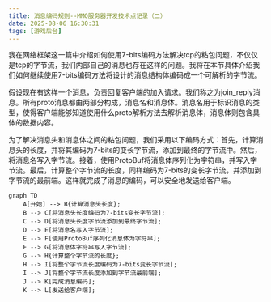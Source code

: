 ```yaml
---
title: 消息编码规则--MMO服务器开发技术点记录（二）
date: 2025-08-06 16:30:31
tags: [游戏后台]
---
```


我在网络框架这一篇中介绍如何使用7-bits编码方法解决tcp的粘包问题，不仅仅是tcp的字节流，我们内部自己的消息也存在这样的问题。我将在本节具体介绍我们如何继续使用7-bits编码方法将设计的消息结构体编码成一个可解析的字节流。

假设现在有这样一个消息，负责回复客户端的加入请求。我们称之为join_reply消息。所有proto消息都由两部分构成，消息名和消息体。消息名用于标识消息的类型，使得客户端能够知道使用什么proto解析方法去解析消息体，消息体则包含具体的数据内容。

为了解决消息头和消息体之间的粘包问题，我们采用以下编码方式：首先，计算消息头的长度，并将其编码为7-bits的变长字节流，添加到最终的字节流中。然后，将消息名写入字节流。接着，使用ProtoBuf将消息体序列化为字符串，并写入字节流。最后，计算整个字节流的长度，同样编码为7-bits的变长字节流，并添加到字节流的最前端。这样就完成了消息的编码，可以安全地发送给客户端。

```mermaid
graph TD
    A[开始] --> B{计算消息头长度};
    B --> C[将消息头长度编码为7-bits变长字节流];
    C --> D[将消息头长度字节流添加到最终字节流];
    D --> E[将消息名写入字节流];
    E --> F[使用ProtoBuf序列化消息体为字符串];
    F --> G[将消息体字符串写入字节流];
    G --> H{计算整个字节流的长度};
    H --> I[将整个字节流长度编码为7-bits变长字节流];
    I --> J[将整个字节流长度添加到字节流最前端];
    J --> K[完成消息编码];
    K --> L[发送给客户端];
```